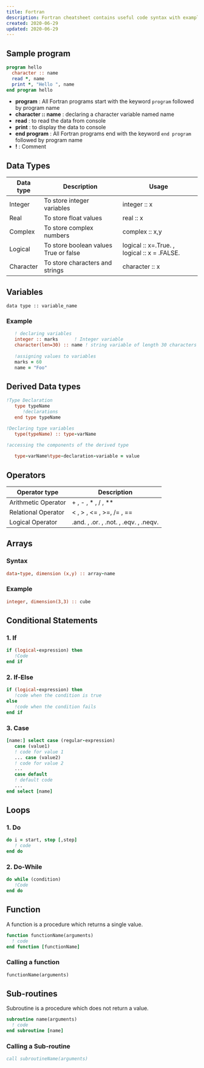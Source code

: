```yaml
---
title: Fortran
description: Fortran cheatsheet contains useful code syntax with examples which is really handy while coding.
created: 2020-06-29
updated: 2020-06-29
---
```


## Sample program

```fortran
program hello
  character :: name
  read *, name
  print *, "Hello ", name
end program hello
```
* **program** : All Fortran programs start with the keyword `program` followed by program name
* **character :: name** : declaring a character variable named name
* **read** : to read the data from console
* **print** : to display the data to console
* **end program** : All Fortran programs end with the keyword `end program` followed by program name
* **!** : Comment

## Data Types

| Data type | Description | Usage|
|-----|-----|-----|
|Integer | To store integer variables|integer :: x|
|Real | To store float values | real :: x|
|Complex | To store complex numbers| complex :: x,y|
|Logical | To store boolean values True or false| logical :: x=.True. , logical :: x = .FALSE.| 
|Character| To store characters and strings | character :: x|

## Variables

```
data type :: variable_name
```
### Example

```fortran
   ! declaring variables
   integer :: marks      ! Integer variable
   character(len=30) :: name ! string variable of length 30 characters
   
   !assigning values to variables
   marks = 60
   name = "Foo"  
```
## Derived Data types

```fortran
!Type Declaration
   type typeName      
      !declarations
   end type typeName

!Declaring type variables
   type(typeName) :: type-varName

!accessing the components of the derived type
   
   type-varName%type-declaration-variable = value
```
## Operators

| Operator type | Description|
|----|-----|
| Arithmetic Operator|+ , - , * , / , **|
| Relational Operator| < , > , <= , >=, /= , ==|  
| Logical Operator| .and. , .or. , .not. , .eqv. , .neqv.|

## Arrays

### Syntax

```fortran
data-type, dimension (x,y) :: array-name
```

### Example
```fortran
integer, dimension(3,3) :: cube
```
## Conditional Statements
### 1. If

```fortran
if (logical-expression) then      
   !Code  
end if
```

### 2. If-Else

```fortran
if (logical-expression) then     
   !code when the condition is true
else
   !code when the condition fails
end if
```

### 3. Case

```fortran
[name:] select case (regular-expression) 
   case (value1)          
   ! code for value 1          
   ... case (value2)           
   ! code for value 2           
   ...       
   case default          
   ! default code          
   ...   
end select [name]
```

## Loops

### 1. Do

```fortran
do i = start, stop [,step]    
   ! code
end do
```
### 2. Do-While

```fortran
do while (condition) 
   !Code
end do
```

## Function

A function is a procedure which returns a single value. 

```fortran
function functionName(arguments)  
  ! code 
end function [functionName]
```
### Calling a function
```fortran
functionName(arguments)  
```
## Sub-routines

Subroutine is a procedure which does not return a value.

```fortran
subroutine name(arguments)
  ! code  
end subroutine [name]
```

### Calling a Sub-routine
```fortran
call subroutineName(arguments)  
```
